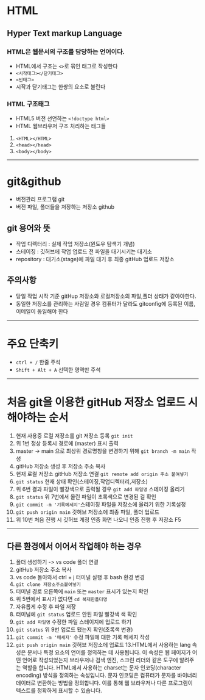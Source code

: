 # HTML
## Hyper Text markup Language
### HTML은 웹문서의 구조를 담당하는 언어이다.
* HTML에서 구조는 `<>`로 묶인 태그로 작성한다
* `<시작태그></닫기태그>`
* `<빈태그>`
* 시작과 닫기태그는 한쌍의 요소로 불린다
### HTML 구조태그
* HTML5 버전 선언하는 `<!doctype html>`
* HTML 웹브라우저 구조 처리하는 태그들
1. `<HTML></HTML>`
2. `<head></head>`
3. `<body></body>`
----
# git&github
* 버전관리 프로그램 git
* 버전 파일, 폴더들을 저장하는 저장소 github
## git 용어와 뜻
* 작업 디렉터리 : 실제 작업 저장소(윈도우 탐색기 개념)
* 스테이징 : 깃허브에 작업 업로드 전 파일을 대기시키는 대기소
* repository : 대기소(stage)에 파일 대기 후 최종 gitHub 업로드 저장소
## 주의사항
* 당일 작업 시작 기준 gitHup 저장소와 로컬저장소의 파일,폴더 상태가 같아야한다.
* 동일한 저장소를 관리하는 사람일 경우 컴퓨터가 달라도 gitconfig에 등록된 이름, 이메일이 동일해야 한다
----
# 주요 단축키
* `ctrl + /` 한줄 주석
* `Shift + Alt + A` 선택한 영역만 주석
-----
# 처음 git을 이용한 gitHub 저장소 업로드 시 해야하는 순서
1. 현재 사용중 로컬 저장소를 git 저장소 등록 `git init`
2. 위 1번 정상 등록시 경로에 (master) 표시 출력
3. master -> main 으로 최상위 경로명칭을 변경하기 위해 `git branch -m main` 작성
4. gitHub 저장소 생성 후 저장소 주소 복사
5. 현재 로컬 저장소 gitHub 저장소 연결 `git remote add origin 주소 붙여넣기`
6. `git status` 현재 상태 확인(스테이징,작업디렉터리,저장소)
7. 위 6번 결과 파일이 빨강색으로 출력될 경우 `git add 파일명` 스테이징 올리기
8. `git status` 위 7번에서 올린 파일이 초록색으로 변경된 걸 확인
9. `git commit -m '기록메세지'`스테이징 파일을 저장소에 올리기 위한 기록설정
10. `git push origin main` 깃허브 저장소에 최종 파일, 폴더 업로드
11. 위 10번 처음 진행 시 깃허브 계정 인증 화면 나오니 인증 진행 후 저장소 F5
----
## 다른 환경에서 이어서 작업해야 하는 경우
1. 폴더 생성하기 -> vs code 폴더 연결 
2. gitHub 저장소 주소 복사
3. vs code 돌아와서 ctrl + j 터미널 실행 후 bash 환경 변경
4. `git clone 저장소주소붙여넣기`
5. 터미널 경로 오른쪽에 `main` 또는 `master` 표시가 있는지 확인
6. 위 5번에서 표시가 없다면 `cd 복제한폴더명` 
7. 자유롭게 수정 후 파일 저장
8. 터미널에 `git status` 업로드 안된 파일 빨강색 색 확인
9. `git add 파일명` 수정한 파일 스테이지에 업로드 하기
10. `git status` 위 9번 업로드 됐는지 확인(초록색 변경)
11. `git commit -m '메세지'` 수정 파일에 대한 기록 메세지 작성
12. `git push origin main` 깃허브 저장소에 업로드
13.HTML에서 사용하는 lang 속성은 문서나 특정 요소의 언어를 정의하는 데 사용됩니다. 이 속성은 웹 페이지가 어떤 언어로 작성되었는지 브라우저나 검색 엔진, 스크린 리더와 같은 도구에 알려주는 역할을 합니다.
HTML에서 사용하는 charset는 문자 인코딩(character encoding) 방식을 정의하는 속성입니다. 문자 인코딩은 컴퓨터가 문자를 바이너리 데이터로 변환하는 방법을 정의합니다. 이를 통해 웹 브라우저나 다른 프로그램이 텍스트를 정확하게 표시할 수 있습니다.